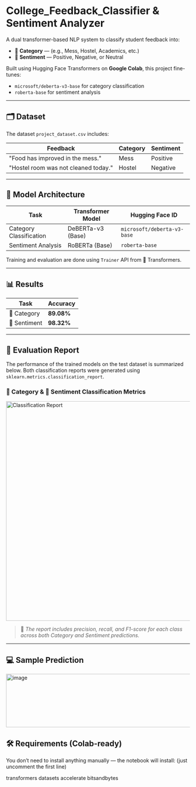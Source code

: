 # College_Feedback_Classifier & Sentiment Analyzer

A dual transformer-based NLP system to classify student feedback into:

- 📂 **Category** — (e.g., Mess, Hostel, Academics, etc.)
- 💬 **Sentiment** — Positive, Negative, or Neutral

Built using Hugging Face Transformers on **Google Colab**, this project fine-tunes:

- `microsoft/deberta-v3-base` for category classification  
- `roberta-base` for sentiment analysis

---

## 🗂️ Dataset

The dataset `project_dataset.csv` includes:

| Feedback                             | Category | Sentiment |
|--------------------------------------|----------|-----------|
| "Food has improved in the mess."     | Mess     | Positive  |
| "Hostel room was not cleaned today." | Hostel   | Negative  |

---

## 🚀 Model Architecture

| Task                  | Transformer Model       | Hugging Face ID              |
|-----------------------|--------------------------|-------------------------------|
| Category Classification | DeBERTa-v3 (Base)       | `microsoft/deberta-v3-base`   |
| Sentiment Analysis     | RoBERTa (Base)          | `roberta-base`                |

Training and evaluation are done using `Trainer` API from 🤗 Transformers.

---

## 📊 Results

| Task                  | Accuracy   |
|-----------------------|------------|
| 📂 Category           | **89.08%** |
| 💬 Sentiment          | **98.32%** |

---

## 🧪 Evaluation Report

The performance of the trained models on the test dataset is summarized below. Both classification reports were generated using `sklearn.metrics.classification_report`.

### 📂 Category & 💬 Sentiment Classification Metrics

<img src="https://github.com/user-attachments/assets/f3d4d7d3-03ca-41ac-b3ce-d0937076ca3f" alt="Classification Report" width="600" />

> 📌 *The report includes precision, recall, and F1-score for each class across both Category and Sentiment predictions.*


---

## 💻 Sample Prediction

<img width="839" height="146" alt="image" src="https://github.com/user-attachments/assets/6ee124ea-7aef-48c6-8be1-0751b8fd0fbc" />



## 🛠️ Requirements (Colab-ready)
You don’t need to install anything manually — the notebook will install:
(just uncomment the first line)

transformers
datasets
accelerate
bitsandbytes
